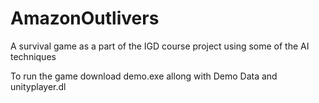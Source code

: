 # AmazonOutlivers
A survival game as a part of the IGD course project using some of the  AI techniques 

To run the game download demo.exe allong with Demo Data and unityplayer.dl

